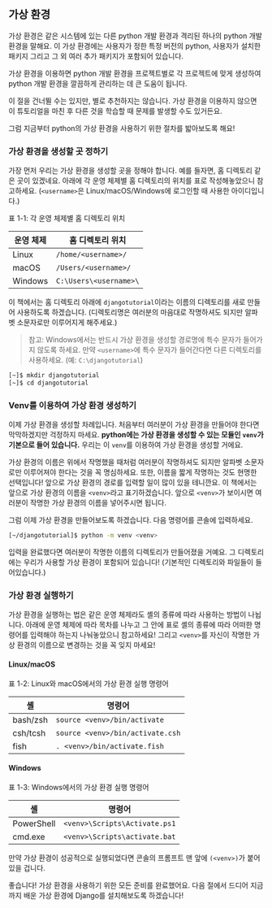 ## 가상 환경

가상 환경은 같은 시스템에 있는 다른 python 개발 환경과 격리된 하나의 python 개발 환경을 말해요. 이 가상 환경에는 사용자가 정한 특정 버전의 python, 사용자가 설치한 패키지 그리고 그 외 여러 추가 패키지가 포함되어 있습니다.

가상 환경을 이용하면 python 개발 환경을 프로젝트별로 각 프로젝트에 맞게 생성하여 python 개발 환경을 깔끔하게 관리하는 데 큰 도움이 됩니다.

이 절을 건너뛸 수는 있지만, 별로 추천하지는 않습니다. 가상 환경을 이용하지 않으면 이 튜토리얼을 마친 후 다른 것을 학습할 때 문제를 발생할 수도 있거든요.

그럼 지금부터 python의 가상 환경을 사용하기 위한 절차를 밟아보도록 해요!

### 가상 환경을 생성할 곳 정하기

가장 먼저 우리는 가상 환경을 생성할 곳을 정해야 합니다. 예를 들자면, 홈 디렉토리 같은 곳이 있겠네요. 아래에 각 운영 체제별 홈 디렉토리의 위치를 표로 작성해놓았으니 참고하세요. (`<username>`은 Linux/macOS/Windows에 로그인할 때 사용한 아이디입니다.)

표 1-1: 각 운영 체제별 홈 디렉토리 위치

| 운영 체제 |    홈 디렉토리 위치    |
| --------- | ---------------------- |
| Linux     | `/home/<username>/`    |
| macOS     | `/Users/<username>/`   |
| Windows   | `C:\Users\<username>\` |

이 책에서는 홈 디렉토리 아래에 `djangotutorial`이라는 이름의 디렉토리를 새로 만들어 사용하도록 하겠습니다. (디렉토리명은 여러분의 마음대로 작명하셔도 되지만 알파벳 소문자로만 이루어지게 해주세요.)

> 참고: Windows에서는 반드시 가상 환경을 생성할 경로명에 특수 문자가 들어가지 않도록 하세요. 만약 `<username>`에 특수 문자가 들어간다면 다른 디렉토리를 사용하세요. (예: `C:\djangotutorial`)

``` bash
[~]$ mkdir djangotutorial
[~]$ cd djangotutorial
```

### Venv를 이용하여 가상 환경 생성하기

이제 가상 환경을 생성할 차례입니다. 처음부터 여러분이 가상 환경을 만들어야 한다면 막막하겠지만 걱정하지 마세요. **python에는 가상 환경을 생성할 수 있는 모듈인 `venv`가 기본으로 들어 있습니다.** 우리는 이 `venv`를 이용하여 가상 환경을 생성할 거에요.

가상 환경의 이름은 위에서 작명했을 때처럼 여러분이 작명하셔도 되지만 알파벳 소문자로만 이루어져야 한다는 것을 꼭 명심하세요. 또한, 이름을 짧게 작명하는 것도 현명한 선택입니다! 앞으로 가상 환경의 경로를 입력할 일이 많이 있을 테니깐요. 이 책에서는 앞으로 가상 환경의 이름을 `<venv>`라고 표기하겠습니다. 앞으로 `<venv>`가 보이시면 여러분이 작명한 가상 환경의 이름을 넣어주시면 됩니다.

그럼 이제 가상 환경을 만들어보도록 하겠습니다. 다음 명령어를 콘솔에 입력하세요.

``` bash
[~/djangotutorial]$ python -m venv <venv>
```

입력을 완료했다면 여러분이 작명한 이름의 디렉토리가 만들어졌을 거예요. 그 디렉토리에는 우리가 사용할 가상 환경이 포함되어 있습니다! (기본적인 디렉토리와 파일들이 들어있습니다.)

### 가상 환경 실행하기

가상 환경을 실행하는 법은 같은 운영 체제라도 셸의 종류에 따라 사용하는 방법이 나뉩니다. 아래에 운영 체제에 따라 목차를 나누고 그 안에 표로 셸의 종류에 따라 어떠한 명령어를 입력해야 하는지 나눠놓았으니 참고하세요! 그리고 `<venv>`를 자신이 작명한 가상 환경의 이름으로 변경하는 것을 꼭 잊지 마세요!

#### Linux/macOS

표 1-2: Linux와 macOS에서의 가상 환경 실행 명령어

|    셸    |              명령어              |
| -------- | -------------------------------- |
| bash/zsh | `source <venv>/bin/activate`     |
| csh/tcsh | `source <venv>/bin/activate.csh` |
| fish     | `. <venv>/bin/activate.fish`     |

#### Windows

표 1-3: Windows에서의 가상 환경 실행 명령어

|     셸     |            명령어             |
| ---------- | ----------------------------- |
| PowerShell | `<venv>\Scripts\Activate.ps1` |
| cmd.exe    | `<venv>\Scripts\activate.bat` |

만약 가상 환경이 성공적으로 실행되었다면 콘솔의 프롬프트 맨 앞에 `(<venv>)`가 붙어있을 겁니다.

좋습니다! 가상 환경을 사용하기 위한 모든 준비를 완료했어요. 다음 절에서 드디어 지금까지 배운 가상 환경에 Django를 설치해보도록 하겠습니다!